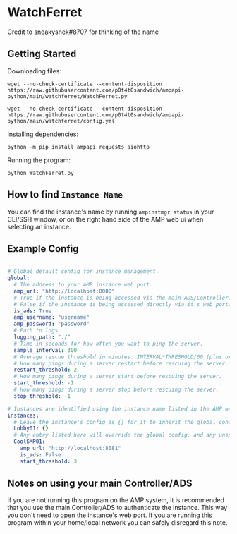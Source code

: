 # WatchFerret

Credit to sneakysnek#8707 for thinking of the name

## Getting Started

Downloading files:

`wget --no-check-certificate --content-disposition https://raw.githubusercontent.com/p0t4t0sandwich/ampapi-python/main/watchferret/WatchFerret.py`

`wget --no-check-certificate --content-disposition https://raw.githubusercontent.com/p0t4t0sandwich/ampapi-python/main/watchferret/config.yml`

Installing dependencies:

`python -m pip install ampapi requests aiohttp`

Running the program:

`python WatchFerret.py`

## How to find `Instance Name`

You can find the instance's name by running `ampinstmgr status` in your CLI/SSH window, or on the right hand side of the AMP web ui when selecting an instance.

## Example Config

```yaml
---
# Global default config for instance management.
global:
  # The address to your AMP instance web port.
  amp_url: "http://localhost:8080"
  # True if the instance is being accessed via the main ADS/Controller.
  # False if the instance is being accessed directly via it's web port.
  is_ads: True
  amp_username: "username"
  amp_password: "password"
  # Path to logs
  logging_path: "./"
  # Time in seconds for how often you want to ping the server.
  sample_interval: 300
  # Average rescue threshold in minutes: INTERVAL*THRESHOLD/60 (plus or minus ~0.95*INTERVAL/60).
  # How many pings during a server restart before rescuing the server.
  restart_threshold: 2
  # How many pings during a server start before rescuing the server.
  start_threshold: -1
  # How many pings during a server stop before rescuing the server.
  stop_threshold: -1

# Instances are identified using the instance name listed in the AMP web ui.
instances:
  # Leave the instance's config as {} for it to inherit the global config.
  Lobby01: {}
  # Any entry listed here will override the global config, and any unspecified entries will be pulled from the global config.
  CoolSMP01:
    amp_url: "http://localhost:8081"
    is_ads: False
    start_threshold: 3
```

## Notes on using your main Controller/ADS

If you are not running this program on the AMP system, it is recommended that you use the main Controller/ADS to authenticate the instance. This way you don't need to open the instance's web port. If you are running this program within your home/local network you can safely disregard this note.
